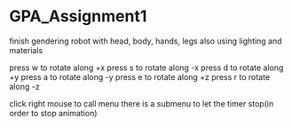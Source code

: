 # GPA_Assignment1


finish gendering robot 
with head, body, hands, legs
also using lighting and materials

press w to rotate along +x
press s to rotate along -x
press d to rotate along +y
press a to rotate along -y
press e to rotate along +z
press r to rotate along -z

click right mouse to call menu
there is a submenu to let the timer stop(in order to stop animation)
